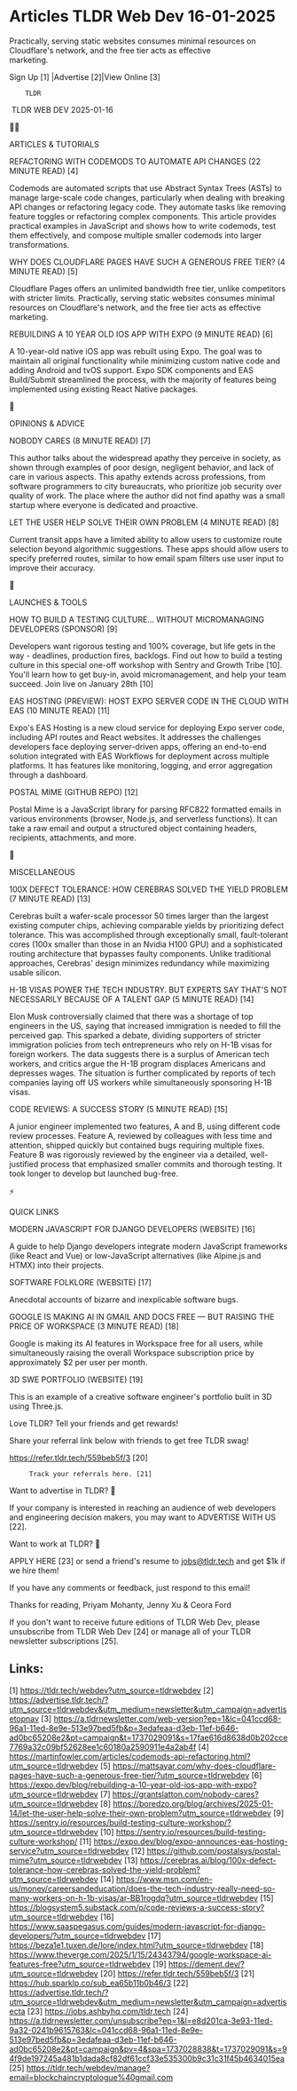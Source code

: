 # Articles TLDR Web Dev 16-01-2025

Practically, serving static websites consumes minimal resources on
Cloudflare's network, and the free tier acts as effective
marketing. ‌ ‌ ‌ ‌ ‌ ‌ ‌ ‌ ‌ ‌ ‌ ‌ ‌ ‌ ‌ ‌ ‌ ‌ ‌ ‌ ‌ ‌ ‌ ‌ ‌ ‌  ‌ ‌ ‌ ‌ ‌ ‌ ‌ ‌ ‌ ‌ ‌ ‌ ‌ ‌ ‌ ‌ ‌ ‌ ‌ ‌ ‌ ‌ ‌ ‌ ‌ ‌ 


 Sign Up [1] |Advertise [2]|View Online [3] 

		TLDR 

 TLDR WEB DEV 2025-01-16

🧑‍💻 

ARTICLES & TUTORIALS

 REFACTORING WITH CODEMODS TO AUTOMATE API CHANGES (22 MINUTE READ)
[4] 

 Codemods are automated scripts that use Abstract Syntax Trees (ASTs)
to manage large-scale code changes, particularly when dealing with
breaking API changes or refactoring legacy code. They automate tasks
like removing feature toggles or refactoring complex components. This
article provides practical examples in JavaScript and shows how to
write codemods, test them effectively, and compose multiple smaller
codemods into larger transformations. 

 WHY DOES CLOUDFLARE PAGES HAVE SUCH A GENEROUS FREE TIER? (4 MINUTE
READ) [5] 

 Cloudflare Pages offers an unlimited bandwidth free tier, unlike
competitors with stricter limits. Practically, serving static websites
consumes minimal resources on Cloudflare's network, and the free tier
acts as effective marketing. 

 REBUILDING A 10 YEAR OLD IOS APP WITH EXPO (9 MINUTE READ) [6] 

 A 10-year-old native iOS app was rebuilt using Expo. The goal was to
maintain all original functionality while minimizing custom native
code and adding Android and tvOS support. Expo SDK components and EAS
Build/Submit streamlined the process, with the majority of features
being implemented using existing React Native packages. 

🧠 

OPINIONS & ADVICE

 NOBODY CARES (8 MINUTE READ) [7] 

 This author talks about the widespread apathy they perceive in
society, as shown through examples of poor design, negligent behavior,
and lack of care in various aspects. This apathy extends across
professions, from software programmers to city bureaucrats, who
prioritize job security over quality of work. The place where the
author did not find apathy was a small startup where everyone is
dedicated and proactive. 

 LET THE USER HELP SOLVE THEIR OWN PROBLEM (4 MINUTE READ) [8] 

 Current transit apps have a limited ability to allow users to
customize route selection beyond algorithmic suggestions. These apps
should allow users to specify preferred routes, similar to how email
spam filters use user input to improve their accuracy. 

🚀 

LAUNCHES & TOOLS

 HOW TO BUILD A TESTING CULTURE… WITHOUT MICROMANAGING DEVELOPERS
(SPONSOR) [9] 

 Developers want rigorous testing and 100% coverage, but life gets in
the way - deadlines, production fires, backlogs. Find out how to build
a testing culture in this special one-off workshop with Sentry and
Growth Tribe [10]. You'll learn how to get buy-in, avoid
micromanagement, and help your team succeed. Join live on January 28th
[10] 

 EAS HOSTING (PREVIEW): HOST EXPO SERVER CODE IN THE CLOUD WITH EAS
(10 MINUTE READ) [11] 

 Expo's EAS Hosting is a new cloud service for deploying Expo server
code, including API routes and React websites. It addresses the
challenges developers face deploying server-driven apps, offering an
end-to-end solution integrated with EAS Workflows for deployment
across multiple platforms. It has features like monitoring, logging,
and error aggregation through a dashboard. 

 POSTAL MIME (GITHUB REPO) [12] 

 Postal Mime is a JavaScript library for parsing RFC822 formatted
emails in various environments (browser, Node.js, and serverless
functions). It can take a raw email and output a structured object
containing headers, recipients, attachments, and more. 

🎁 

MISCELLANEOUS

 100X DEFECT TOLERANCE: HOW CEREBRAS SOLVED THE YIELD PROBLEM (7
MINUTE READ) [13] 

 Cerebras built a wafer-scale processor 50 times larger than the
largest existing computer chips, achieving comparable yields by
prioritizing defect tolerance. This was accomplished through
exceptionally small, fault-tolerant cores (100x smaller than those in
an Nvidia H100 GPU) and a sophisticated routing architecture that
bypasses faulty components. Unlike traditional approaches, Cerebras'
design minimizes redundancy while maximizing usable silicon. 

 H-1B VISAS POWER THE TECH INDUSTRY. BUT EXPERTS SAY THAT'S NOT
NECESSARILY BECAUSE OF A TALENT GAP (5 MINUTE READ) [14] 

 Elon Musk controversially claimed that there was a shortage of top
engineers in the US, saying that increased immigration is needed to
fill the perceived gap. This sparked a debate, dividing supporters of
stricter immigration policies from tech entrepreneurs who rely on H-1B
visas for foreign workers. The data suggests there is a surplus of
American tech workers, and critics argue the H-1B program displaces
Americans and depresses wages. The situation is further complicated by
reports of tech companies laying off US workers while simultaneously
sponsoring H-1B visas. 

 CODE REVIEWS: A SUCCESS STORY (5 MINUTE READ) [15] 

 A junior engineer implemented two features, A and B, using different
code review processes. Feature A, reviewed by colleagues with less
time and attention, shipped quickly but contained bugs requiring
multiple fixes. Feature B was rigorously reviewed by the engineer via
a detailed, well-justified process that emphasized smaller commits and
thorough testing. It took longer to develop but launched bug-free. 

⚡ 

QUICK LINKS

 MODERN JAVASCRIPT FOR DJANGO DEVELOPERS (WEBSITE) [16] 

 A guide to help Django developers integrate modern JavaScript
frameworks (like React and Vue) or low-JavaScript alternatives (like
Alpine.js and HTMX) into their projects. 

 SOFTWARE FOLKLORE (WEBSITE) [17] 

 Anecdotal accounts of bizarre and inexplicable software bugs. 

 GOOGLE IS MAKING AI IN GMAIL AND DOCS FREE — BUT RAISING THE PRICE
OF WORKSPACE (3 MINUTE READ) [18] 

 Google is making its AI features in Workspace free for all users,
while simultaneously raising the overall Workspace subscription price
by approximately $2 per user per month. 

 3D SWE PORTFOLIO (WEBSITE) [19] 

 This is an example of a creative software engineer's portfolio built
in 3D using Three.js. 

Love TLDR? Tell your friends and get rewards!

 Share your referral link below with friends to get free TLDR swag! 

 https://refer.tldr.tech/559beb5f/3 [20] 

		 Track your referrals here. [21] 

Want to advertise in TLDR? 📰

 If your company is interested in reaching an audience of web
developers and engineering decision makers, you may want to ADVERTISE
WITH US [22]. 

Want to work at TLDR? 💼

 APPLY HERE [23] or send a friend's resume to jobs@tldr.tech and get
$1k if we hire them! 

 If you have any comments or feedback, just respond to this email! 

Thanks for reading, 
Priyam Mohanty, Jenny Xu & Ceora Ford 

If you don't want to receive future editions of TLDR Web Dev, please
unsubscribe from TLDR Web Dev [24] or manage all of your TLDR
newsletter subscriptions [25]. 

 

Links:
------
[1] https://tldr.tech/webdev?utm_source=tldrwebdev
[2] https://advertise.tldr.tech/?utm_source=tldrwebdev&utm_medium=newsletter&utm_campaign=advertisetopnav
[3] https://a.tldrnewsletter.com/web-version?ep=1&lc=041ccd68-96a1-11ed-8e9e-513e97bed5fb&p=3edafeaa-d3eb-11ef-b646-ad0bc65208e2&pt=campaign&t=1737029091&s=17fae616d8638d0b202cce7769a32c09bf52628ee1c60180a2590911e4a2ab4f
[4] https://martinfowler.com/articles/codemods-api-refactoring.html?utm_source=tldrwebdev
[5] https://mattsayar.com/why-does-cloudflare-pages-have-such-a-generous-free-tier/?utm_source=tldrwebdev
[6] https://expo.dev/blog/rebuilding-a-10-year-old-ios-app-with-expo?utm_source=tldrwebdev
[7] https://grantslatton.com/nobody-cares?utm_source=tldrwebdev
[8] https://boredzo.org/blog/archives/2025-01-14/let-the-user-help-solve-their-own-problem?utm_source=tldrwebdev
[9] https://sentry.io/resources/build-testing-culture-workshop/?utm_source=tldrwebdev
[10] https://sentry.io/resources/build-testing-culture-workshop/
[11] https://expo.dev/blog/expo-announces-eas-hosting-service?utm_source=tldrwebdev
[12] https://github.com/postalsys/postal-mime?utm_source=tldrwebdev
[13] https://cerebras.ai/blog/100x-defect-tolerance-how-cerebras-solved-the-yield-problem?utm_source=tldrwebdev
[14] https://www.msn.com/en-us/money/careersandeducation/does-the-tech-industry-really-need-so-many-workers-on-h-1b-visas/ar-BB1rogdq?utm_source=tldrwebdev
[15] https://blogsystem5.substack.com/p/code-reviews-a-success-story?utm_source=tldrwebdev
[16] https://www.saaspegasus.com/guides/modern-javascript-for-django-developers/?utm_source=tldrwebdev
[17] https://beza1e1.tuxen.de/lore/index.html?utm_source=tldrwebdev
[18] https://www.theverge.com/2025/1/15/24343794/google-workspace-ai-features-free?utm_source=tldrwebdev
[19] https://dement.dev/?utm_source=tldrwebdev
[20] https://refer.tldr.tech/559beb5f/3
[21] https://hub.sparklp.co/sub_ea65b11b0b46/3
[22] https://advertise.tldr.tech/?utm_source=tldrwebdev&utm_medium=newsletter&utm_campaign=advertisecta
[23] https://jobs.ashbyhq.com/tldr.tech
[24] https://a.tldrnewsletter.com/unsubscribe?ep=1&l=e8d201ca-3e93-11ed-9a32-0241b9615763&lc=041ccd68-96a1-11ed-8e9e-513e97bed5fb&p=3edafeaa-d3eb-11ef-b646-ad0bc65208e2&pt=campaign&pv=4&spa=1737028838&t=1737029091&s=94f9de197245a481b1dada8cf82df61ccf33e535300b9c31c31f45b4634015ea
[25] https://tldr.tech/webdev/manage?email=blockchaincryptologue%40gmail.com